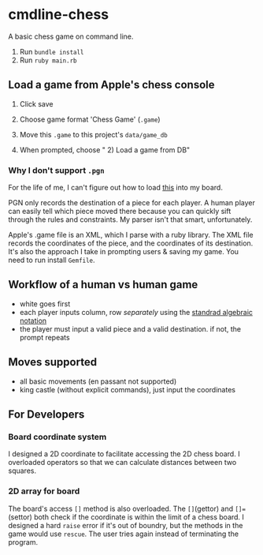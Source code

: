 # cmdline-chess

A basic chess game on command line.

1. Run `bundle install `
2. Run `ruby main.rb`

## Load a game from Apple's chess console

1. Click save

2. Choose game format 'Chess Game' (`.game`)

3. Move this `.game` to this project's `data/game_db`

4. When prompted, choose " 2) Load a game from DB"

### Why I don't support `.pgn`

For the life of me, I can't figure out how to load [this](https://en.wikipedia.org/wiki/Portable_Game_Notation) into my board.

PGN only records the destination of a piece for each player. A human player can easily tell which piece moved there because you can quickly sift through the rules and constraints. My parser isn't that smart, unfortunately.

Apple's .game file is an XML, which I parse with a ruby library. The XML file records the coordinates of the piece, and the coordinates of its destination. It's also the approach I take in prompting users & saving my game. You need to run install `Gemfile`.

## Workflow of a human vs human game

- white goes first
- each player inputs column, row _separately_ using the [standrad algebraic notation](<https://en.wikipedia.org/wiki/Algebraic_notation_(chess)>)
- the player must input a valid piece and a valid destination. if not, the prompt repeats

## Moves supported

- all basic movements (en passant not supported)
- king castle (without explicit commands), just input the coordinates

## For Developers

### Board coordinate system

I designed a 2D coordinate to facilitate accessing the 2D chess board. I overloaded operators so that we can calculate distances between two squares.

### 2D array for board

The board's access `[]` method is also overloaded. The `[]`(gettor) and `[]=`(settor) both check if the coordinate is within the limit of a chess board. I designed a hard `raise` error if it's out of boundry, but the methods in the game would use `rescue`. The user tries again instead of terminating the program.
